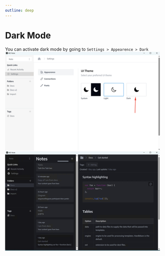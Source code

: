 ```yaml
---
outline: deep
---
```


# Dark Mode
You can activate dark mode by going to `Settings > Appearence > Dark`
![](./screenshots/dark-1.png)
![](./screenshots/dark-2.png)